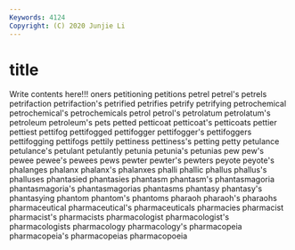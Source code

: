 ```yaml
---
Keywords: 4124
Copyright: (C) 2020 Junjie Li
---
```


# title

Write contents here!!!
oners 
petitioning
petitions 
petrel 
petrel's 
petrels 
petrifaction 
petrifaction's 
petrified 
petrifies 
petrify 
petrifying
petrochemical 
petrochemical's 
petrochemicals 
petrol 
petrol's 
petrolatum 
petrolatum's 
petroleum 
petroleum's 
pets
petted 
petticoat 
petticoat's 
petticoats 
pettier 
pettiest 
pettifog 
pettifogged 
pettifogger 
pettifogger's
pettifoggers 
pettifogging 
pettifogs 
pettily 
pettiness 
pettiness's 
petting 
petty 
petulance 
petulance's
petulant 
petulantly 
petunia 
petunia's 
petunias 
pew 
pew's 
pewee 
pewee's 
pewees
pews 
pewter 
pewter's 
pewters 
peyote 
peyote's 
phalanges 
phalanx 
phalanx's 
phalanxes
phalli 
phallic 
phallus 
phallus's 
phalluses 
phantasied 
phantasies 
phantasm 
phantasm's 
phantasmagoria
phantasmagoria's 
phantasmagorias 
phantasms 
phantasy 
phantasy's 
phantasying 
phantom 
phantom's 
phantoms 
pharaoh
pharaoh's 
pharaohs 
pharmaceutical 
pharmaceutical's 
pharmaceuticals 
pharmacies 
pharmacist 
pharmacist's 
pharmacists 
pharmacologist
pharmacologist's 
pharmacologists 
pharmacology 
pharmacology's 
pharmacopeia 
pharmacopeia's 
pharmacopeias 
pharmacopoeia 
